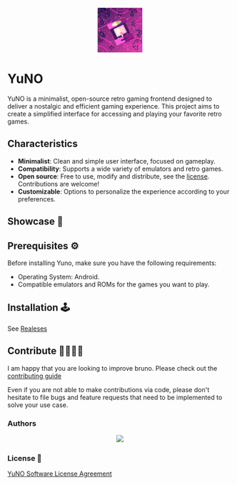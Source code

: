<br />
<div Align="Center">
<img src="assets/logo-prod.png" width="100" alt="Logo yuno"/>
</div>


# YuNO

YuNO is a minimalist, open-source retro gaming frontend designed to deliver a nostalgic and efficient gaming experience. This project aims to create a simplified interface for accessing and playing your favorite retro games.

## Characteristics

- **Minimalist**: Clean and simple user interface, focused on gameplay.
- **Compatibility**: Supports a wide variety of emulators and retro games.
- **Open source**: Free to use, modify and distribute, see the [license](LICENSE). Contributions are welcome!
- **Customizable**: Options to personalize the experience according to your preferences.

## Showcase 🎥


## Prerequisites ⚙️

Before installing Yuno, make sure you have the following requirements:

- Operating System: Android.
- Compatible emulators and ROMs for the games you want to play.

## Installation 🕹️
See [Realeses](https://github.com/Flutterando/yuno/releases) 

## Contribute 👩‍💻🧑‍💻
I am happy that you are looking to improve bruno. Please check out the [contributing guide](CONTRIBUTING.md)

Even if you are not able to make contributions via code, please don't hesitate to file bugs and feature requests that need to be implemented to solve your use case.

### Authors

<div align="center">
    <a href="https://github.com/Flutterando/yuno/graphs/contributors">
        <img src="https://contrib.rocks/image?repo=Flutterando/yuno" />
    </a>
</div>

### License 📄

[YuNO Software License Agreement](LICENSE)
